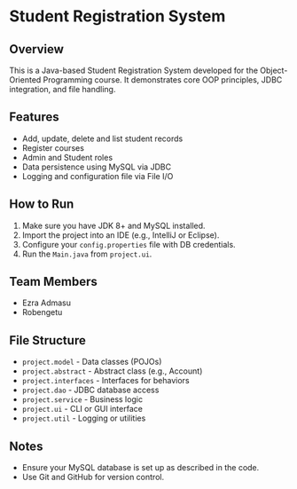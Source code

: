 # Student Registration System

## Overview
This is a Java-based Student Registration System developed for the Object-Oriented Programming course. It demonstrates core OOP principles, JDBC integration, and file handling.

## Features
- Add, update, delete and list student records
- Register courses
- Admin and Student roles
- Data persistence using MySQL via JDBC
- Logging and configuration file via File I/O

## How to Run
1. Make sure you have JDK 8+ and MySQL installed.
2. Import the project into an IDE (e.g., IntelliJ or Eclipse).
3. Configure your `config.properties` file with DB credentials.
4. Run the `Main.java` from `project.ui`.

## Team Members
- Ezra Admasu
- Robengetu

## File Structure
- `project.model` - Data classes (POJOs)
- `project.abstract` - Abstract class (e.g., Account)
- `project.interfaces` - Interfaces for behaviors
- `project.dao` - JDBC database access
- `project.service` - Business logic
- `project.ui` - CLI or GUI interface
- `project.util` - Logging or utilities

## Notes
- Ensure your MySQL database is set up as described in the code.
- Use Git and GitHub for version control.

